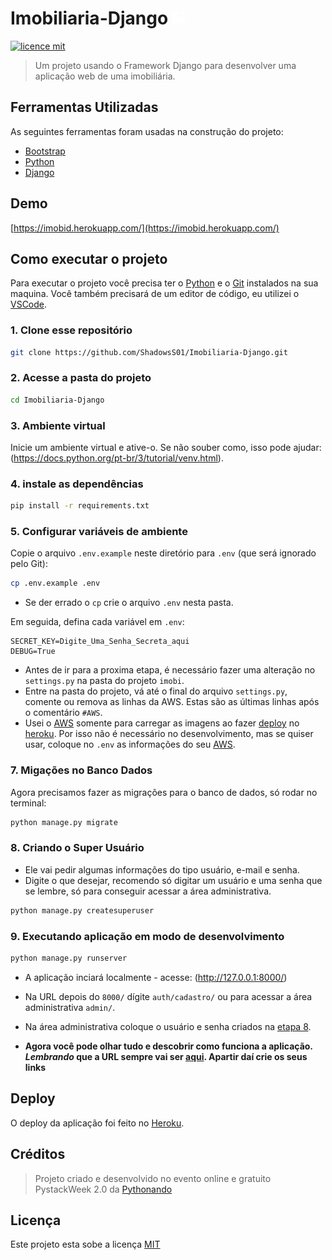 # Imobiliaria-Django <img alt="logo" width="4%" src="templates/static/autenticacao/img/logo.png"/></h1>

[![licence mit](https://img.shields.io/badge/licence-MIT-turquoise)](LICENSE)

> Um projeto usando o Framework Django para desenvolver uma aplicação web de uma imobiliária.

## Ferramentas Utilizadas

As seguintes ferramentas foram usadas na construção do projeto:

- [Bootstrap](https://getbootstrap.com/)
- [Python](https://www.python.org/)
- [Django](https://www.djangoproject.com/)

## Demo

[https://imobid.herokuapp.com/](https://imobid.herokuapp.com/)

## Como executar o projeto

Para executar o projeto você precisa ter o [Python](https://www.python.org/) e o [Git](https://git-scm.com) instalados na sua maquina. Você também precisará de um editor de código, eu utilizei o [VSCode](https://code.visualstudio.com).

### 1. Clone esse repositório

```bash
git clone https://github.com/ShadowsS01/Imobiliaria-Django.git
```

### 2. Acesse a pasta do projeto

```bash
cd Imobiliaria-Django
```

### 3. Ambiente virtual

Inicie um ambiente virtual e ative-o. Se não souber como, isso pode ajudar: (<https://docs.python.org/pt-br/3/tutorial/venv.html>).

### 4. instale as dependências

```bash
pip install -r requirements.txt
```

### 5. Configurar variáveis de ambiente

Copie o arquivo `.env.example` neste diretório para `.env` (que será ignorado pelo Git):

```bash
cp .env.example .env
```

- Se der errado o `cp` crie o arquivo `.env` nesta pasta.

Em seguida, defina cada variável em `.env`:

```text
SECRET_KEY=Digite_Uma_Senha_Secreta_aqui
DEBUG=True
```

- Antes de ir para a proxima etapa, é necessário fazer uma alteração no `settings.py` na pasta do projeto `imobi`.
- Entre na pasta do projeto, vá até o final do arquivo `settings.py`, comente ou remova as linhas da AWS. Estas são as últimas linhas após o comentário `#AWS`.
- Usei o [AWS](https://aws.amazon.com/) somente para carregar as imagens ao fazer [deploy](#deploy) no [heroku](https://devcenter.heroku.com/). Por isso não é necessário no desenvolvimento, mas se quiser usar, coloque no `.env` as informações do seu [AWS](https://aws.amazon.com/).

### 7. Migações no Banco Dados

Agora precisamos fazer as migrações para o banco de dados, só rodar no terminal:

```bash
python manage.py migrate
```

### 8. Criando o Super Usuário

- Ele vai pedir algumas informações do tipo usuário, e-mail e senha.
- Digite o que desejar, recomendo só digitar um usuário e uma senha que se lembre, só para conseguir acessar a área administrativa.

```bash
python manage.py createsuperuser
```

### 9. Executando aplicação em modo de desenvolvimento

```bash
python manage.py runserver
```

- A aplicação inciará localmente - acesse: (<http://127.0.0.1:8000/>)

- Na URL depois do `8000/` dígite `auth/cadastro/` ou para acessar a área administrativa `admin/`.

- Na área administrativa coloque o usuário e senha criados na [etapa 8](https://github.com/ShadowsS01/Imobiliaria-Django#8-criando-o-super-usu%C3%A1rio).

- **Agora você pode olhar tudo e descobrir como funciona a aplicação. _Lembrando_ que a URL sempre vai ser [aqui](http://127.0.0.1:8000/auth/cadastro).
Apartir daí crie os seus links**

## Deploy

O deploy da aplicação foi feito no [Heroku](https://devcenter.heroku.com/).

## Créditos

> Projeto criado e desenvolvido no evento online e gratuito PystackWeek 2.0 da [Pythonando](https://github.com/Pythonando)

## Licença

Este projeto esta sobe a licença [MIT](LICENSE)
